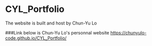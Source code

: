 # CYL_Portfolio
The website is built and host by Chun-Yu Lo

###Link below is Chun-Yu Lo's personnal website
https://chunyulo-code.github.io/CYL_Portfolio/
